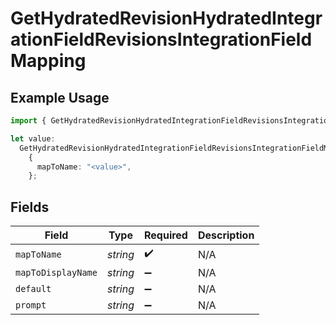 # GetHydratedRevisionHydratedIntegrationFieldRevisionsIntegrationFieldMapping

## Example Usage

```typescript
import { GetHydratedRevisionHydratedIntegrationFieldRevisionsIntegrationFieldMapping } from "@amp-labs/sdk-node/models/operations";

let value:
  GetHydratedRevisionHydratedIntegrationFieldRevisionsIntegrationFieldMapping =
    {
      mapToName: "<value>",
    };
```

## Fields

| Field              | Type               | Required           | Description        |
| ------------------ | ------------------ | ------------------ | ------------------ |
| `mapToName`        | *string*           | :heavy_check_mark: | N/A                |
| `mapToDisplayName` | *string*           | :heavy_minus_sign: | N/A                |
| `default`          | *string*           | :heavy_minus_sign: | N/A                |
| `prompt`           | *string*           | :heavy_minus_sign: | N/A                |
